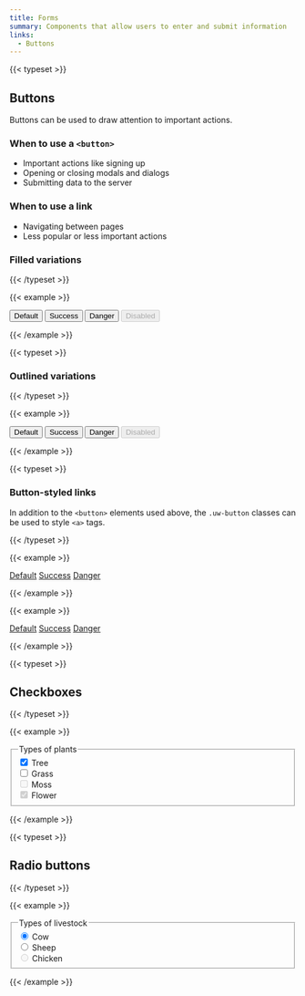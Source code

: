 ```yaml
---
title: Forms
summary: Components that allow users to enter and submit information
links:
  - Buttons
---
```


{{< typeset >}}

## Buttons

Buttons can be used to draw attention to important actions.

### When to use a `<button>`

- Important actions like signing up
- Opening or closing modals and dialogs
- Submitting data to the server

### When to use a link

- Navigating between pages
- Less popular or less important actions

### Filled variations

{{< /typeset >}}

{{< example >}}

<button class="uw-button-filled">Default</button>
<button class="uw-button-filled uw-button--success">Success</button>
<button class="uw-button-filled uw-button--danger">Danger</button>
<button class="uw-button-filled" disabled>Disabled</button>

{{< /example >}}

{{< typeset >}}

### Outlined variations

{{< /typeset >}}

{{< example >}}

<button class="uw-button-outlined">Default</button>
<button class="uw-button-outlined uw-button--success">Success</button>
<button class="uw-button-outlined uw-button--danger">Danger</button>
<button class="uw-button-outlined" disabled>Disabled</button>

{{< /example >}}

{{< typeset >}}

### Button-styled links

In addition to the `<button>` elements used above, the `.uw-button` classes can
be used to style `<a>` tags.

{{< /typeset >}}

{{< example >}}

<a href="#" class="uw-button-filled">Default</a>
<a href="#" class="uw-button-filled uw-button--success">Success</a>
<a href="#" class="uw-button-filled uw-button--danger">Danger</a>

{{< /example >}}

{{< example >}}

<a href="#" class="uw-button-outlined">Default</a>
<a href="#" class="uw-button-outlined uw-button--success">Success</a>
<a href="#" class="uw-button-outlined uw-button--danger">Danger</a>

{{< /example >}}

{{< typeset >}}

## Checkboxes

{{< /typeset >}}

{{< example >}}

<form class="uw-form">
  <fieldset class="uw-fieldset">
    <legend class="uw-sr-only">Types of plants</legend>
    <div class="uw-checkbox">
      <input class="uw-checkbox__input" type="checkbox" id="tree" checked />
      <label class="uw-checkbox__label" for="tree">Tree</label>
    </div>
    <div class="uw-checkbox">
      <input class="uw-checkbox__input" type="checkbox" id="grass" />
      <label class="uw-checkbox__label" for="grass">Grass</label>
    </div>
    <div class="uw-checkbox">
      <input class="uw-checkbox__input" type="checkbox" id="moss" disabled />
      <label class="uw-checkbox__label" for="moss">Moss</label>
    </div>
    <div class="uw-checkbox">
      <input class="uw-checkbox__input" type="checkbox" id="flower" checked disabled />
      <label class="uw-checkbox__label" for="flower">Flower</label>
    </div>
  </fieldset>
</form>

{{< /example >}}

{{< typeset >}}

## Radio buttons

{{< /typeset >}}

{{< example >}}

<form class="uw-form">
  <fieldset class="uw-fieldset">
    <legend class="uw-sr-only">Types of livestock</legend>
    <div class="uw-radio">
      <input class="uw-radio__input" type="radio" name="livestock" value="cow" id="cow" checked />
      <label class="uw-radio__label" for="cow">Cow</label>
    </div>
    <div class="uw-radio">
      <input class="uw-radio__input" type="radio" name="livestock" value="sheep" id="sheep" />
      <label class="uw-radio__label" for="sheep">Sheep</label>
    </div>
    <div class="uw-radio">
      <input class="uw-radio__input" type="radio" name="livestock" value="chicken" id="chicken" disabled />
      <label class="uw-radio__label" for="chicken">Chicken</label>
    </div>
  </fieldset>
</form>

{{< /example >}}
